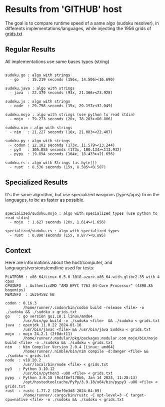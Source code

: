 # Results from 'GITHUB' host

The goal is to compare runtime speed of a same algo (sudoku resolver), in differents implementations/languages, while injecting the 1956 grids of [grids.txt](grids.txt)

## Regular Results

All implementations use same bases types (string)

```

sudoku.go : algo with strings
  - go    : 15.219 seconds (156x, 14.506><16.690)

sudoku.java : algo with strings
  - java  : 22.379 seconds (93x, 21.366><23.928)

sudoku.js : algo with strings
  - node  : 29.758 seconds (15x, 29.197><32.049)

sudoku.mojo : algo with strings (use python to read stdin)
  - mojo  : 79.273 seconds (20x, 78.203><80.806)

sudoku.nim : algo with strings
  - nim   : 21.227 seconds (16x, 21.083><22.407)

sudoku.py : algo with strings
  - codon : 12.182 seconds (173x, 11.579><13.244)
  - py3   : 105.055 seconds (173x, 100.134><113.932)
  - pypy  : 19.894 seconds (104x, 18.433><21.656)

sudoku.rs : algo with Strings (as byte[])
  - rust  : 8.536 seconds (15x, 8.505><8.587)

```

## Specialized Results

It's the same algorithm, but use specialized weapons (types/apis) from the languages, to be as faster as possible.

```

specialized/sudoku.mojo : algo with specialized types (use python to read stdin)
  - mojo  : 1.627 seconds (20x, 1.614><1.656)

specialized/sudoku.rs : algo with specialized types
  - rust  : 0.890 seconds (15x, 0.877><0.895)

```
## Context

Here are informations about the host/computer, and languages/versions/cmdline used for tests:
```
PLATFORM : x86_64/Linux-6.5.0-1018-azure-x86_64-with-glibc2.35 with 4 cpus
CPUINFO  : AuthenticAMD "AMD EPYC 7763 64-Core Processor" (4890.85 bogomips)
MEMINFO  : 16364592 kB

codon : 0.16.3
        /home/runner/.codon/bin/codon build -release <file> -o ./sudoku && ./sudoku < grids.txt
go    : go version go1.18.1 linux/amd64
        /usr/bin/go build -o ./sudoku <file>  && ./sudoku < grids.txt
java  : openjdk 11.0.22 2024-01-16
        /usr/bin/javac <file> && /usr/bin/java Sudoku < grids.txt
mojo  : mojo 24.2.1 (2f0dcf11)
        /home/runner/.modular/pkg/packages.modular.com_mojo/bin/mojo build <file> -o ./sudoku && ./sudoku < grids.txt
nim   : Nim Compiler Version 2.0.4 [Linux: amd64]
        /home/runner/.nimble/bin/nim compile -d:danger <file> && ./sudoku < grids.txt
node  : v18.20.2
        /usr/local/bin/node <file> < grids.txt
py3   : Python 3.10.12
        /usr/bin/python3 -uOO <file> < grids.txt
pypy  : Python 3.9.18 (9c4f8ef178b6, Jan 14 2024, 11:28:13)
        /opt/hostedtoolcache/PyPy/3.9.18/x64/bin/pypy3 -uOO <file> < grids.txt
rust  : rustc 1.77.2 (25ef9e3d8 2024-04-09)
        /home/runner/.cargo/bin/rustc -C opt-level=3 -C target-cpu=native <file> -o ./sudoku && ./sudoku < grids.txt

```



